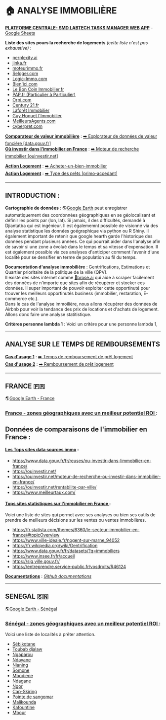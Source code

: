# 🏠 ANALYSE IMMOBILIÈRE

[**PLATFORME CENTRALE- SMD LABTECH TASKS MANAGER WEB APP**](https://lookerstudio.google.com/u/0/reporting/15699df7-d3bd-4b0f-8834-647745c6f882/page/p_khucsd4had) - [Google Sheets](https://docs.google.com/spreadsheets/d/1RYlaLtMVAmeyaquIDPhcb1TQa342aynG8i7NWKBLhNw/edit#gid=1926546283)   

**Liste des sites pours la recherche de logements** *(cette liste n'est pas exhaustive)* :   
- [perplexity.ai](https://www.perplexity.ai/)  
- [jinka.fr](https://www.jinka.fr/asrenter/alert/list)  
- [moteurimmo.fr](https://moteurimmo.fr/)  
- [Seloger.com](https://www.seloger.com/)  
- [Logic-Immo.com](https://www.logic-immo.com)  
- [Bien'ici.com](https://www.bienici.com)  
- [Le Bon Coin Immobilier.fr](https://www.leboncoin.fr)  
- [PAP.fr (Particulier à Particulier)](https://www.pap.fr)  
- [Orpi.com](https://www.orpi.com)  
- [Century 21.fr](https://www.century21.fr)  
- [Laforêt Immobilier](https://www.laforet.com)  
- [Guy Hoquet l'Immobilier](https://www.guy-hoquet.com)  
- [MeilleursAgents.com](https://www.meilleursagents.com)  
- [cyberpret.com](https://www.cyberpret.com/agregateurs-annonces-immo-moteurs-recherche-immobiliers.html)  


**<ins>Comparateur de valeur immobilière</ins>**  : [➡️ Explorateur de données de valeur foncière [data.gouv.fr]](https://explore.data.gouv.fr/fr/immobilier?onglet=carte&filtre=tous)  
**<ins>Où investir dans l'immobilier en France</ins>**  : [➡️ Moteur de recherche immobilier [ouinvestir.net]](https://ouinvestir.net/moteur-de-recherche-ou-investir-dans-immobilier-en-france)  


**<ins>Action Logement</ins>**  : [➡️ Acheter-un-bien-immobilier](https://www.actionlogement.fr/moment-de-vie/acheter-un-bien-immobilier)  
**<ins>Action Logement</ins>**  : [➡️ Type des prêts [primo-accedant]](https://www.actionlogement.fr/guides/acheter-un-bien-immobilier/primo-accedant)  


---
## INTRODUCTION :
**Cartographie de données** : 🌎[Google Earth](https://earth.google.com/web) peut enregistrer automatiquement des coordonnées géographiques en se géolocalisant et définir les points par (lon, lat). Si jamais, il des difficultés, demandé à Djiantatba qui est ingénieur. Il est égalememnt possible de visionné via des analyse statistique les données goégraphique via python ou R Shiny. Il également important de retenir que google hearth garde l'historique des données pendant plusieurs années. Ce qui pourrait aider dans l'analyse afin de savoir si une zone a évolué dans le temps et sa vitesse d'expensation. Il est également possible via ces analyses d'anticiper comment l'avenir d'une localité pour se densifier en terme de population au fil du temps.

  
**Documentation d'analyse immobilière** : Gentrifications, Estimations et Quartier prioritaire de la politique de la ville (QPV).  
Il existe des sites internet comme [🤖brose.ai](https://dashboard.browse.ai/teams/personal/robots/new/custom?originUrl=&purpose=extract) qui aide à scraper facilement des données de n'importe que sites afin de récupérer et stocker ces données.
Il super important de pouvoir exploiter cette opportinuté pour trouver les meilleurs opportinutés business (immobilier, restaration, E-commerce etc.).  
Dans le cas de l'analyse immoilière, nous allons récupérer des données de Airbnb pour voir la tendance des prix de locations et d'achats de logement.
Allons donc faire une analyse statitistique.  

**Critères personne lambda 1** :
Voici un critère pour une personne lambda 1, 

---
## ANALYSE SUR LE TEMPS DE REMBOURSEMENTS

**<ins>Cas d'usage 1</ins>** :  [➡️ Temps de remboursement de prêt logement](/docs/Temps_de_remboursement_prêt_logement.pdf)  
**<ins>Cas d'usage 2</ins>** :  [➡️ Remboursement de prêt logement](/docs/Temps_de_remboursement_prêt_logement.pdf)  


---
## FRANCE 🇫🇷

🌎[Google Earth - France](https://earth.google.com/web/search/%c3%8ele-de-France/@48.80271473,2.51521148,72.97274667a,252211.20456755d,35y,0h,0t,0r/data=CigiJgokCSqW8-dOpkhAERWGgn5iFkhAGTTm1M2J3BBAISR3tyBrr-c_MikKJwolCiExVTV6OEFieHpnYXk0cHVKSER3THQ3R2oyTUZ5WjVrQi0gAToDCgEw
)

### <ins>France - zones géographiques avec un meilleur potentiel ROI </ins>:




## Données de comparaisons de l'immobilier en France :  
#### <ins>Les Tops sites data sources immo</ins> :  
- https://www.data.gouv.fr/fr/reuses/ou-investir-dans-limmobilier-en-france/  
- https://ouinvestir.net/  
- https://ouinvestir.net/moteur-de-recherche-ou-investir-dans-immobilier-en-france/  
- https://ouinvestir.net/rentabilite-par-ville/  
- https://www.meilleurtaux.com/  

#### <ins>Tops sites statistiques sur l'immobilier en France </ins>:  
Voici une liste de sites qui permet avec ses analyses ou bien ses outils de prendre de meilleurs décisions sur les ventes ou ventes immobilères.  
- https://fr.statista.com/themes/6360/le-secteur-immobilier-en-france/#topicOverview
- https://www.ville-ideale.fr/nogent-sur-marne_94052  
- https://fr.wikipedia.org/wiki/Gentrification  
- https://www.data.gouv.fr/fr/datasets/?q=immobiliers  
- https://www.insee.fr/fr/accueil  
- https://sig.ville.gouv.fr/  
- https://entreprendre.service-public.fr/vosdroits/R46124    

**<ins>Documentations</ins>** : [*Github documentations*](https://docs.github.com/fr/get-started/writing-on-github/getting-started-with-writing-and-formatting-on-github/basic-writing-and-formatting-syntax)






---
## SENEGAL 🇸🇳

🌎[Google Earth - Sénégal](https://earth.google.com/web)

### <ins>Sénégal - zones géographiques avec un meilleur potentiel ROI </ins>:
Voici une liste de localités à prêter attention.
- [Sébikotane](https://earth.google.com/web) 
- [Toubab djalaw](https://earth.google.com/web)
- [Ngaparou](https://earth.google.com/web) 
- [Ndayane](https://earth.google.com/web) 
- [Nianing](https://earth.google.com/web) 
- [Somone](https://earth.google.com/web) 
- [Mbodiene](https://earth.google.com/web) 
- [Ndagane](https://earth.google.com/web) 
- [Ngor](https://earth.google.com/web) 
- [Cap-Skiring](https://earth.google.com/web) 
- [Pointe de sangomar](https://earth.google.com/web) 
- [Malikounda](https://earth.google.com/web) 
- [Kafountine](https://earth.google.com/web) 
- [Mbour](https://earth.google.com/web) 




